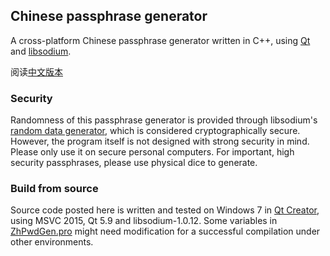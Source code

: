 ## Chinese passphrase generator

A cross-platform Chinese passphrase generator written in C++, using [Qt](https://www.qt.io) and [libsodium](https://download.libsodium.org/doc/ "The Sodium crypto library").

阅读[中文版本](./README.md)

### Security

Randomness of this passphrase generator is provided through libsodium's [random data generator](https://download.libsodium.org/doc/generating_random_data/),
which is considered cryptographically secure.
However, the program itself is not designed with strong security in mind. Please only use it on secure personal computers.
For important, high security passphrases, please use physical dice to generate.

### Build from source

Source code posted here is written and tested on Windows 7 in [Qt Creator](https://www.qt.io/ide/),
using MSVC 2015, Qt 5.9 and libsodium-1.0.12. 
Some variables in [ZhPwdGen.pro](./ZhPwdGen.pro) might need modification for a successful compilation under other environments.
